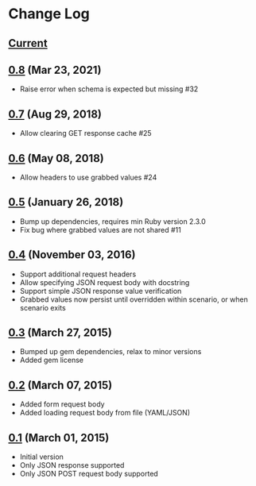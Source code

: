 # Change Log

## [Current](https://github.com/hidroh/cucumber-api/compare/0.8...master)

## [0.8](https://github.com/hidroh/cucumber-api/compare/0.8...0.7) (Mar 23, 2021)
*  Raise error when schema is expected but missing #32

## [0.7](https://github.com/hidroh/cucumber-api/compare/0.6...0.7) (Aug 29, 2018)
* Allow clearing GET response cache #25

## [0.6](https://github.com/hidroh/cucumber-api/compare/0.5...0.6) (May 08, 2018)
* Allow headers to use grabbed values #24

## [0.5](https://github.com/hidroh/cucumber-api/compare/0.4...0.5) (January 26, 2018)
* Bump up dependencies, requires min Ruby version 2.3.0
* Fix bug where grabbed values are not shared #11

## [0.4](https://github.com/hidroh/cucumber-api/compare/0.3...0.4) (November 03, 2016)
* Support additional request headers
* Allow specifying JSON request body with docstring
* Support simple JSON response value verification
* Grabbed values now persist until overridden within scenario, or when scenario exits

## [0.3](https://github.com/hidroh/cucumber-api/compare/0.2...0.3) (March 27, 2015)

* Bumped up gem dependencies, relax to minor versions
* Added gem license

## [0.2](https://github.com/hidroh/cucumber-api/compare/0.1...0.2) (March 07, 2015)

* Added form request body
* Added loading request body from file (YAML/JSON)

## [0.1](https://github.com/hidroh/cucumber-api/releases/tag/0.1) (March 01, 2015)

* Initial version
* Only JSON response supported
* Only JSON POST request body supported